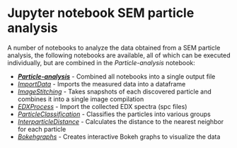 # Jupyter notebook SEM particle analysis
A number of notebooks to analyze the data obtained from a SEM particle analysis, the following notebooks are available, all of which can be executed individually, but are combined in the *Particle-analysis* notebook:

- ***[Particle-analysis](Particle-analysis.ipynb)*** - Combined all notebooks into a single output file
- *[ImportData](ImportData.ipynb)* - Imports the measured data into a dataframe
- *[ImageStitching](#ImageStitching)* - Takes snapshots of each discovered particle and combines it into a single image compilation
- *[EDXProcess](#EDXProcess)* - Import the collected EDX spectra (spc files)
- *[ParticleClassification](#ParticleClassification)* - Classifies the particles into various groups
- *[InterparticleDistance](#InterparticleDistance)* - Calculates the distance to the nearest neighbor for each particle
- *[Bokehgraphs](#Bokehgraphs)* - Creates interactive Bokeh graphs to visualize the data

